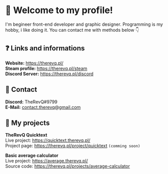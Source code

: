 # 👋 Welcome to my profile!

I'm begineer front-end developer and graphic designer. Programming is my hobby, i like doing it. You can contact me with methods below 👇

## ❓ Links and informations
**Website:** https://therevq.pl/   
**Steam profile:** https://therevq.pl/steam   
**Discord Server:** https://therevq.pl/discord   
 
## 📱 Contact

**Discord:** TheRevQ#9799    
**E-Mail:** contact.therevq@gmail.com     


## 🔧 My projects

**TheRevQ Quicktext**   
Live project: https://quicktext.therevq.pl/   
Project page: https://therevq.pl/project/quicktext  `(comming soon)`   

**Basic average calculator**   
Live project: https://average.therevq.pl/     
Source code: https://therevq.pl/projects/average-calculator
